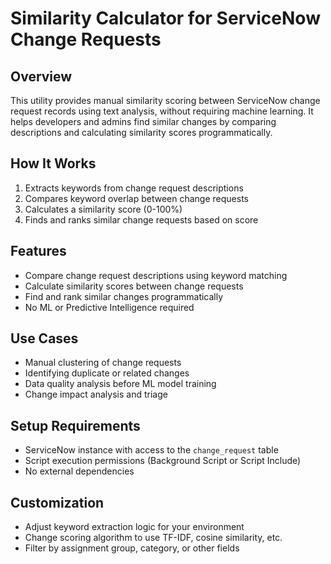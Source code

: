 # Similarity Calculator for ServiceNow Change Requests

## Overview
This utility provides manual similarity scoring between ServiceNow change request records using text analysis, without requiring machine learning. It helps developers and admins find similar changes by comparing descriptions and calculating similarity scores programmatically.

## How It Works
1. Extracts keywords from change request descriptions
2. Compares keyword overlap between change requests
3. Calculates a similarity score (0-100%)
4. Finds and ranks similar change requests based on score

## Features
- Compare change request descriptions using keyword matching
- Calculate similarity scores between change requests
- Find and rank similar changes programmatically
- No ML or Predictive Intelligence required

## Use Cases
- Manual clustering of change requests
- Identifying duplicate or related changes
- Data quality analysis before ML model training
- Change impact analysis and triage

## Setup Requirements
- ServiceNow instance with access to the `change_request` table
- Script execution permissions (Background Script or Script Include)
- No external dependencies

## Customization
- Adjust keyword extraction logic for your environment
- Change scoring algorithm to use TF-IDF, cosine similarity, etc.
- Filter by assignment group, category, or other fields
